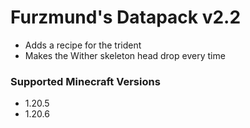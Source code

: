 # Furzmund's Datapack v2.2
- Adds a recipe for the trident
- Makes the Wither skeleton head drop every time

### Supported Minecraft Versions
- 1.20.5
- 1.20.6
